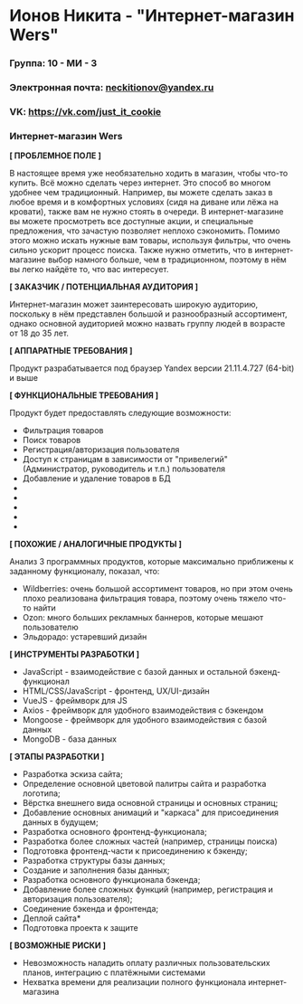 # Ионов Никита - "Интернет-магазин Wers"

### Группа: 10 - МИ - 3
### Электронная почта: neckitionov@yandex.ru
### VK: https://vk.com/just_it_cookie


### Интернет-магазин Wers


**[ ПРОБЛЕМНОЕ ПОЛЕ ]**

В настоящее время уже необязательно ходить в магазин, чтобы что-то купить. Всё можно сделать через интернет. Это способ во многом удобнее чем традиционный. Например, вы можете сделать заказ в любое время и в комфортных условиях (сидя на диване или лёжа на кровати), также вам не нужно стоять в очереди. В интернет-магазине вы можете просмотреть все доступные акции, и специальные предложения, что зачастую позволяет неплохо сэкономить. Помимо этого можно искать нужные вам товары, используя фильтры, что очень сильно ускорит процесс поиска. Также нужно отметить, что в интернет-магазине выбор намного больше, чем в традиционном, поэтому в нём вы легко найдёте то, что вас интересует.

**[ ЗАКАЗЧИК / ПОТЕНЦИАЛЬНАЯ АУДИТОРИЯ ]**

Интернет-магазин может заинтересовать широкую аудиторию, поскольку в нём представлен большой и разнообразный ассортимент, однако основной аудиторией можно назвать группу людей в возрасте от 18 до 35 лет.

**[ АППАРАТНЫЕ ТРЕБОВАНИЯ ]** 

Продукт разрабатывается под браузер Yandex версии 21.11.4.727 (64-bit) и выше

**[ ФУНКЦИОНАЛЬНЫЕ ТРЕБОВАНИЯ ]**

Продукт будет предоставлять следующие возможности:
* Фильтрация товаров 
* Поиск товаров
* Регистрация/авторизация пользователя
* Доступ к страницам в зависимости от "привелегий" (Администратор, руководитель и т.п.) пользователя
* Добавление и удаление товаров  в БД
* 
* 
*
* 
* 

**[ ПОХОЖИЕ / АНАЛОГИЧНЫЕ ПРОДУКТЫ ]**

Анализ 3 программных продуктов, которые максимально приближены к заданному функционалу, показал, что:

* Wildberries: очень большой ассортимент товаров, но при этом очень плохо реализована фильтрация товара, поэтому очень тяжело что-то найти
*	Ozon: много больших рекламных баннеров, которые мешают пользователю
* Эльдорадо: устаревший дизайн

**[ ИНСТРУМЕНТЫ РАЗРАБОТКИ ]**

*	JavaScript - взаимодействие с базой данных и остальной бэкенд-функционал
*	HTML/CSS/JavaScript - фронтенд, UX/UI-дизайн
*	VueJS - фреймворк для JS
* Axios - фреймворк для удобного взаимодействия с бэкендом
* Mongoose - фреймворк для удобного взаимодействия с базой данных
* MongoDB - база данных

**[ ЭТАПЫ РАЗРАБОТКИ ]**

* Разработка эскиза сайта;
* Определение основной цветовой палитры сайта и разработка логотипа;
* Вёрстка внешнего вида основной страницы и основных страниц;
* Добавление основных анимаций и "каркаса" для присоединения данных в будущем;
* Разработка основного фронтенд-функционала;
* Разработка более сложных частей (например, страницы поиска)
* Подготовка фронтенд-части к присоединению к бэкенду;
* Разработка структуры базы данных;
* Создание и заполнения базы данных;
* Разработка основного функционала бэкенда;
* Добавление более сложных функций (например, регистрация и авторизация пользователя);
* Соединение бэкенда и фронтенда;
* Деплой сайта*
*	Подготовка проекта к защите

**[ ВОЗМОЖНЫЕ РИСКИ ]**

*	Невозможность наладить оплату различных пользовательских планов, интеграцию с платёжными системами
*	Нехватка времени для реализации полного функционала интернет-магазина
